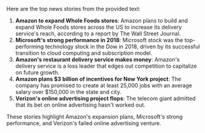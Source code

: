 Here are the top news stories from the provided text:

1. **Amazon to expand Whole Foods stores**: Amazon plans to build and expand Whole Foods stores across the US to increase its delivery service's reach, according to a report by The Wall Street Journal.
2. **Microsoft's strong performance in 2018**: Microsoft stock was the top-performing technology stock in the Dow in 2018, driven by its successful transition to cloud computing and subscription model.
3. **Amazon's restaurant delivery service makes money**: Amazon's delivery service is a loss leader that edges out competition to capitalize on future growth.
4. **Amazon plans $3 billion of incentives for New York project**: The company has promised to create at least 25,000 jobs with an average salary over $150,000 in the state and city.
5. **Verizon's online advertising project flops**: The telecom giant admitted that its bet on online advertising hasn't worked out.

These stories highlight Amazon's expansion plans, Microsoft's strong performance, and Verizon's failed online advertising venture.